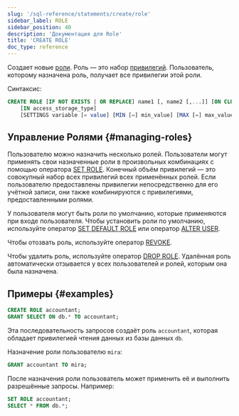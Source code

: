 ```yaml
---
slug: '/sql-reference/statements/create/role'
sidebar_label: ROLE
sidebar_position: 40
description: 'Документация для Role'
title: 'CREATE ROLE'
doc_type: reference
---
```

Создает новые [роли](../../../guides/sre/user-management/index.md#role-management). Роль — это набор [привилегий](/sql-reference/statements/grant#granting-privilege-syntax). Пользователь, которому назначена роль, получает все привилегии этой роли.

Синтаксис:

```sql
CREATE ROLE [IF NOT EXISTS | OR REPLACE] name1 [, name2 [,...]] [ON CLUSTER cluster_name]
    [IN access_storage_type]
    [SETTINGS variable [= value] [MIN [=] min_value] [MAX [=] max_value] [CONST|READONLY|WRITABLE|CHANGEABLE_IN_READONLY] | PROFILE 'profile_name'] [,...]
```

## Управление Ролями {#managing-roles}

Пользователю можно назначить несколько ролей. Пользователи могут применять свои назначенные роли в произвольных комбинациях с помощью оператора [SET ROLE](../../../sql-reference/statements/set-role.md). Конечный объём привилегий — это совокупный набор всех привилегий всех применённых ролей. Если пользователю предоставлены привилегии непосредственно для его учётной записи, они также комбинируются с привилегиями, предоставленными ролями.

У пользователя могут быть роли по умолчанию, которые применяются при входе пользователя. Чтобы установить роли по умолчанию, используйте оператор [SET DEFAULT ROLE](/sql-reference/statements/set-role#set-default-role) или оператор [ALTER USER](/sql-reference/statements/alter/user).

Чтобы отозвать роль, используйте оператор [REVOKE](../../../sql-reference/statements/revoke.md).

Чтобы удалить роль, используйте оператор [DROP ROLE](/sql-reference/statements/drop#drop-role). Удалённая роль автоматически отзывается у всех пользователей и ролей, которым она была назначена.

## Примеры {#examples}

```sql
CREATE ROLE accountant;
GRANT SELECT ON db.* TO accountant;
```

Эта последовательность запросов создаёт роль `accountant`, которая обладает привилегией чтения данных из базы данных `db`.

Назначение роли пользователю `mira`:

```sql
GRANT accountant TO mira;
```

После назначения роли пользователь может применить её и выполнить разрешённые запросы. Например:

```sql
SET ROLE accountant;
SELECT * FROM db.*;
```